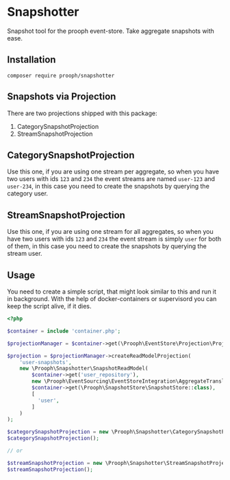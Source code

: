 # Snapshotter

Snapshot tool for the prooph event-store. Take aggregate snapshots with ease.

## Installation

```
composer require prooph/snapshotter
```

## Snapshots via Projection

There are two projections shipped with this package:

1) CategorySnapshotProjection
2) StreamSnapshotProjection

## CategorySnapshotProjection

Use this one, if you are using one stream per aggregate, so when you have two users with ids `123` and `234` the event
streams are named `user-123` and `user-234`, in this case you need to create the snapshots by querying the category user.

## StreamSnapshotProjection

Use this one, if you are using one stream for all aggregates, so when you have two users with ids `123` and `234` the event
stream is simply `user` for both of them, in this case you need to create the snapshots by querying the stream user.

## Usage

You need to create a simple script, that might look similar to this and run it in background.
With the help of docker-containers or supervisord you can keep the script alive, if it dies.

```php
<?php

$container = include 'container.php';

$projectionManager = $container->get(\Prooph\EventStore\Projection\ProjectionManager::class);

$projection = $projectionManager->createReadModelProjection(
    'user-snapshots',
    new \Prooph\Snapshotter\SnapshotReadModel(
        $container->get('user_repository'),
        new \Prooph\EventSourcing\EventStoreIntegration\AggregateTranslator(),
        $container->get(\Prooph\SnapshotStore\SnapshotStore::class),
        [
          'user',
        ]
    )
);

$categorySnapshotProjection = new \Prooph\Snapshotter\CategorySnapshotProjection($projection, 'user');
$categorySnapshotProjection();

// or

$streamSnapshotProjection = new \Prooph\Snapshotter\StreamSnapshotProjection($projection, 'user');
$streamSnapshotProjection();
```
